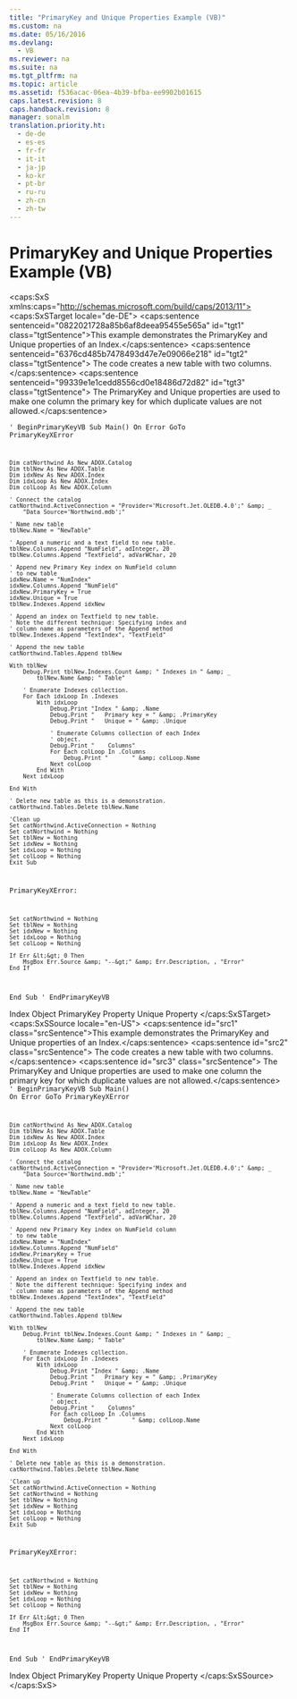 ```yaml
---
title: "PrimaryKey and Unique Properties Example (VB)"
ms.custom: na
ms.date: 05/16/2016
ms.devlang: 
  - VB
ms.reviewer: na
ms.suite: na
ms.tgt_pltfrm: na
ms.topic: article
ms.assetid: f536acac-06ea-4b39-bfba-ee9902b01615
caps.latest.revision: 8
caps.handback.revision: 8
manager: sonalm
translation.priority.ht: 
  - de-de
  - es-es
  - fr-fr
  - it-it
  - ja-jp
  - ko-kr
  - pt-br
  - ru-ru
  - zh-cn
  - zh-tw
---
```

# PrimaryKey and Unique Properties Example (VB)
<?xml version="1.0" encoding="utf-8"?>
<caps:SxS xmlns:caps="http://schemas.microsoft.com/build/caps/2013/11">
  <caps:SxSTarget locale="de-DE">
    <developerReferenceWithoutSyntaxDocument xsi:schemaLocation="http://ddue.schemas.microsoft.com/authoring/2003/5 http://dduestorage.blob.core.windows.net/ddueschema/developer.xsd" xmlns="http://ddue.schemas.microsoft.com/authoring/2003/5" xmlns:xlink="http://www.w3.org/1999/xlink" xmlns:xsi="http://www.w3.org/2001/XMLSchema-instance">
      <introduction>
        <para>
          <caps:sentence sentenceid="0822021728a85b6af8deea95455e565a" id="tgt1" class="tgtSentence">This example demonstrates the <legacyLink xlink:href="30185312-5e09-4804-852d-e505d660113a">PrimaryKey</legacyLink> and <legacyLink xlink:href="85fd4bd0-393b-4dc1-9d73-80dced4f2fbe">Unique</legacyLink> properties of an <legacyLink xlink:href="6b9578c0-bc94-46b9-b801-c18e14b04b31">Index</legacyLink>.</caps:sentence>
          <caps:sentence sentenceid="6376cd485b7478493d47e7e09066e218" id="tgt2" class="tgtSentence"> The code creates a new table with two columns.</caps:sentence>
          <caps:sentence sentenceid="99339e1e1cedd8556cd0e18486d72d82" id="tgt3" class="tgtSentence"> The <legacyBold>PrimaryKey</legacyBold> and <legacyBold>Unique</legacyBold> properties are used to make one column the primary key for which duplicate values are not allowed.</caps:sentence>
        </para>
      </introduction>
      <section>
        <content>
          <code>' BeginPrimaryKeyVB
Sub Main()
    On Error GoTo PrimaryKeyXError

    Dim catNorthwind As New ADOX.Catalog
    Dim tblNew As New ADOX.Table
    Dim idxNew As New ADOX.Index
    Dim idxLoop As New ADOX.Index
    Dim colLoop As New ADOX.Column
    
    ' Connect the catalog
    catNorthwind.ActiveConnection = "Provider='Microsoft.Jet.OLEDB.4.0';" &amp; _
        "Data Source='Northwind.mdb';"
    
    ' Name new table
    tblNew.Name = "NewTable"
    
    ' Append a numeric and a text field to new table.
    tblNew.Columns.Append "NumField", adInteger, 20
    tblNew.Columns.Append "TextField", adVarWChar, 20
    
    ' Append new Primary Key index on NumField column
    ' to new table
    idxNew.Name = "NumIndex"
    idxNew.Columns.Append "NumField"
    idxNew.PrimaryKey = True
    idxNew.Unique = True
    tblNew.Indexes.Append idxNew
    
    ' Append an index on Textfield to new table.
    ' Note the different technique: Specifying index and
    ' column name as parameters of the Append method
    tblNew.Indexes.Append "TextIndex", "TextField"
    
    ' Append the new table
    catNorthwind.Tables.Append tblNew
    
    With tblNew
        Debug.Print tblNew.Indexes.Count &amp; " Indexes in " &amp; _
            tblNew.Name &amp; " Table"

        ' Enumerate Indexes collection.
        For Each idxLoop In .Indexes
            With idxLoop
                Debug.Print "Index " &amp; .Name
                Debug.Print "   Primary key = " &amp; .PrimaryKey
                Debug.Print "   Unique = " &amp; .Unique

                ' Enumerate Columns collection of each Index
                ' object.
                Debug.Print "    Columns"
                For Each colLoop In .Columns
                    Debug.Print "       " &amp; colLoop.Name
                Next colLoop
            End With
        Next idxLoop

    End With

    ' Delete new table as this is a demonstration.
    catNorthwind.Tables.Delete tblNew.Name
    
    'Clean up
    Set catNorthwind.ActiveConnection = Nothing
    Set catNorthwind = Nothing
    Set tblNew = Nothing
    Set idxNew = Nothing
    Set idxLoop = Nothing
    Set colLoop = Nothing
    Exit Sub
    
PrimaryKeyXError:
    
    Set catNorthwind = Nothing
    Set tblNew = Nothing
    Set idxNew = Nothing
    Set idxLoop = Nothing
    Set colLoop = Nothing
    
    If Err &lt;&gt; 0 Then
        MsgBox Err.Source &amp; "--&gt;" &amp; Err.Description, , "Error"
    End If
End Sub
' EndPrimaryKeyVB</code>
        </content>
      </section>
      <relatedTopics>
        <link xlink:href="6b9578c0-bc94-46b9-b801-c18e14b04b31">Index Object</link>
        <link xlink:href="30185312-5e09-4804-852d-e505d660113a">PrimaryKey Property</link>
        <link xlink:href="85fd4bd0-393b-4dc1-9d73-80dced4f2fbe">Unique Property</link>
      </relatedTopics>
    </developerReferenceWithoutSyntaxDocument>
  </caps:SxSTarget>
  <caps:SxSSource locale="en-US">
    <developerReferenceWithoutSyntaxDocument xsi:schemaLocation="http://ddue.schemas.microsoft.com/authoring/2003/5 http://dduestorage.blob.core.windows.net/ddueschema/developer.xsd" xmlns="http://ddue.schemas.microsoft.com/authoring/2003/5" xmlns:xlink="http://www.w3.org/1999/xlink" xmlns:xsi="http://www.w3.org/2001/XMLSchema-instance">
      <introduction>
        <para>
          <caps:sentence id="src1" class="srcSentence">This example demonstrates the <legacyLink xlink:href="30185312-5e09-4804-852d-e505d660113a">PrimaryKey</legacyLink> and <legacyLink xlink:href="85fd4bd0-393b-4dc1-9d73-80dced4f2fbe">Unique</legacyLink> properties of an <legacyLink xlink:href="6b9578c0-bc94-46b9-b801-c18e14b04b31">Index</legacyLink>.</caps:sentence>
          <caps:sentence id="src2" class="srcSentence"> The code creates a new table with two columns.</caps:sentence>
          <caps:sentence id="src3" class="srcSentence"> The <legacyBold>PrimaryKey</legacyBold> and <legacyBold>Unique</legacyBold> properties are used to make one column the primary key for which duplicate values are not allowed.</caps:sentence>
        </para>
      </introduction>
      <section>
        <content>
          <code>' BeginPrimaryKeyVB
Sub Main()
    On Error GoTo PrimaryKeyXError

    Dim catNorthwind As New ADOX.Catalog
    Dim tblNew As New ADOX.Table
    Dim idxNew As New ADOX.Index
    Dim idxLoop As New ADOX.Index
    Dim colLoop As New ADOX.Column
    
    ' Connect the catalog
    catNorthwind.ActiveConnection = "Provider='Microsoft.Jet.OLEDB.4.0';" &amp; _
        "Data Source='Northwind.mdb';"
    
    ' Name new table
    tblNew.Name = "NewTable"
    
    ' Append a numeric and a text field to new table.
    tblNew.Columns.Append "NumField", adInteger, 20
    tblNew.Columns.Append "TextField", adVarWChar, 20
    
    ' Append new Primary Key index on NumField column
    ' to new table
    idxNew.Name = "NumIndex"
    idxNew.Columns.Append "NumField"
    idxNew.PrimaryKey = True
    idxNew.Unique = True
    tblNew.Indexes.Append idxNew
    
    ' Append an index on Textfield to new table.
    ' Note the different technique: Specifying index and
    ' column name as parameters of the Append method
    tblNew.Indexes.Append "TextIndex", "TextField"
    
    ' Append the new table
    catNorthwind.Tables.Append tblNew
    
    With tblNew
        Debug.Print tblNew.Indexes.Count &amp; " Indexes in " &amp; _
            tblNew.Name &amp; " Table"

        ' Enumerate Indexes collection.
        For Each idxLoop In .Indexes
            With idxLoop
                Debug.Print "Index " &amp; .Name
                Debug.Print "   Primary key = " &amp; .PrimaryKey
                Debug.Print "   Unique = " &amp; .Unique

                ' Enumerate Columns collection of each Index
                ' object.
                Debug.Print "    Columns"
                For Each colLoop In .Columns
                    Debug.Print "       " &amp; colLoop.Name
                Next colLoop
            End With
        Next idxLoop

    End With

    ' Delete new table as this is a demonstration.
    catNorthwind.Tables.Delete tblNew.Name
    
    'Clean up
    Set catNorthwind.ActiveConnection = Nothing
    Set catNorthwind = Nothing
    Set tblNew = Nothing
    Set idxNew = Nothing
    Set idxLoop = Nothing
    Set colLoop = Nothing
    Exit Sub
    
PrimaryKeyXError:
    
    Set catNorthwind = Nothing
    Set tblNew = Nothing
    Set idxNew = Nothing
    Set idxLoop = Nothing
    Set colLoop = Nothing
    
    If Err &lt;&gt; 0 Then
        MsgBox Err.Source &amp; "--&gt;" &amp; Err.Description, , "Error"
    End If
End Sub
' EndPrimaryKeyVB</code>
        </content>
      </section>
      <relatedTopics>
        <link xlink:href="6b9578c0-bc94-46b9-b801-c18e14b04b31">Index Object</link>
        <link xlink:href="30185312-5e09-4804-852d-e505d660113a">PrimaryKey Property</link>
        <link xlink:href="85fd4bd0-393b-4dc1-9d73-80dced4f2fbe">Unique Property</link>
      </relatedTopics>
    </developerReferenceWithoutSyntaxDocument>
  </caps:SxSSource>
</caps:SxS>